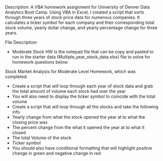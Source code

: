 Description:
A VBA homework assignment for University of Denver Data Analytics Boot Camp.
Using VBA in Excel, I created a script that sorts through three years of stock price data for numerous companies. It calculates a ticker symbol for each company and their corresponding total stock volume, yearly dollar change, and yearly percentage change for three years. 

File Description:
- Moderate Stock HW is the notepad file that can be copy and pasted to run in the starter data (Multiple_year_stock_data.xlsx) file to solve for homework questions below.

Stock Market Analysis for Moderate Level Homework, which was completed:
- Create a script that will loop through each year of stock data and grab the total amount of volume each stock had over the year
- You will also need to display the ticker symbol to coincide with the total volume
- Create a script that will loop through all the stocks and take the following info
- Yearly change from what the stock opened the year at to what the closing price was
- The percent change from the what it opened the year at to what it closed
- The total Volume of the stock
- Ticker symbol
- You should also have conditional formatting that will highlight positive change in green and negative change in red
